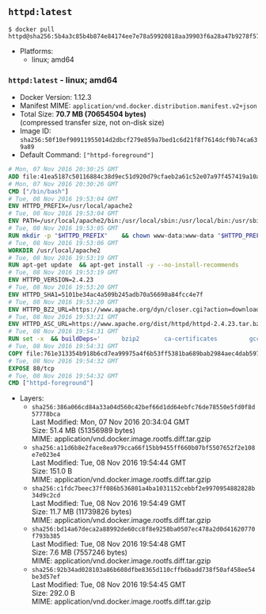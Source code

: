 ## `httpd:latest`

```console
$ docker pull httpd@sha256:5b4a3c85b4b874e84174ee7e78a59920818aa39903f6a28a47b9278f576b4a4d
```

-	Platforms:
	-	linux; amd64

### `httpd:latest` - linux; amd64

-	Docker Version: 1.12.3
-	Manifest MIME: `application/vnd.docker.distribution.manifest.v2+json`
-	Total Size: **70.7 MB (70654504 bytes)**  
	(compressed transfer size, not on-disk size)
-	Image ID: `sha256:50f10ef90911955014d2dbcf279e859a7bed1c6d21f8f7614dcf9b74ca639a89`
-	Default Command: `["httpd-foreground"]`

```dockerfile
# Mon, 07 Nov 2016 20:30:25 GMT
ADD file:41ea5187c50116884c38d9ec51d920d79cfaeb2a61c52e07a97f457419a10a4f in / 
# Mon, 07 Nov 2016 20:30:26 GMT
CMD ["/bin/bash"]
# Tue, 08 Nov 2016 19:53:04 GMT
ENV HTTPD_PREFIX=/usr/local/apache2
# Tue, 08 Nov 2016 19:53:04 GMT
ENV PATH=/usr/local/apache2/bin:/usr/local/sbin:/usr/local/bin:/usr/sbin:/usr/bin:/sbin:/bin
# Tue, 08 Nov 2016 19:53:05 GMT
RUN mkdir -p "$HTTPD_PREFIX" 	&& chown www-data:www-data "$HTTPD_PREFIX"
# Tue, 08 Nov 2016 19:53:06 GMT
WORKDIR /usr/local/apache2
# Tue, 08 Nov 2016 19:53:19 GMT
RUN apt-get update 	&& apt-get install -y --no-install-recommends 		libapr1 		libaprutil1 		libaprutil1-ldap 		libapr1-dev 		libaprutil1-dev 		libpcre++0 		libssl1.0.0 	&& rm -r /var/lib/apt/lists/*
# Tue, 08 Nov 2016 19:53:19 GMT
ENV HTTPD_VERSION=2.4.23
# Tue, 08 Nov 2016 19:53:20 GMT
ENV HTTPD_SHA1=5101be34ac4a509b245adb70a56690a84fcc4e7f
# Tue, 08 Nov 2016 19:53:20 GMT
ENV HTTPD_BZ2_URL=https://www.apache.org/dyn/closer.cgi?action=download&filename=httpd/httpd-2.4.23.tar.bz2
# Tue, 08 Nov 2016 19:53:21 GMT
ENV HTTPD_ASC_URL=https://www.apache.org/dist/httpd/httpd-2.4.23.tar.bz2.asc
# Tue, 08 Nov 2016 19:54:31 GMT
RUN set -x 	&& buildDeps=' 		bzip2 		ca-certificates 		gcc 		libpcre++-dev 		libssl-dev 		make 		wget 	' 	&& apt-get update 	&& apt-get install -y --no-install-recommends $buildDeps 	&& rm -r /var/lib/apt/lists/* 		&& wget -O httpd.tar.bz2 "$HTTPD_BZ2_URL" 	&& echo "$HTTPD_SHA1 *httpd.tar.bz2" | sha1sum -c - 	&& wget -O httpd.tar.bz2.asc "$HTTPD_ASC_URL" 	&& export GNUPGHOME="$(mktemp -d)" 	&& gpg --keyserver ha.pool.sks-keyservers.net --recv-keys A93D62ECC3C8EA12DB220EC934EA76E6791485A8 	&& gpg --batch --verify httpd.tar.bz2.asc httpd.tar.bz2 	&& rm -r "$GNUPGHOME" httpd.tar.bz2.asc 		&& mkdir -p src 	&& tar -xvf httpd.tar.bz2 -C src --strip-components=1 	&& rm httpd.tar.bz2 	&& cd src 		&& ./configure 		--prefix="$HTTPD_PREFIX" 		--enable-mods-shared=reallyall 	&& make -j"$(nproc)" 	&& make install 		&& cd .. 	&& rm -r src 		&& sed -ri 		-e 's!^(\s*CustomLog)\s+\S+!\1 /proc/self/fd/1!g' 		-e 's!^(\s*ErrorLog)\s+\S+!\1 /proc/self/fd/2!g' 		"$HTTPD_PREFIX/conf/httpd.conf" 		&& apt-get purge -y --auto-remove $buildDeps
# Tue, 08 Nov 2016 19:54:31 GMT
COPY file:761e313354b918b6cd7ea99975a4f6b53ff5381ba689bab2984aec4dab597215 in /usr/local/bin/ 
# Tue, 08 Nov 2016 19:54:32 GMT
EXPOSE 80/tcp
# Tue, 08 Nov 2016 19:54:32 GMT
CMD ["httpd-foreground"]
```

-	Layers:
	-	`sha256:386a066cd84a33a04d560c42bef66d1dd64ebfc76de78550e5fd0f8d57778bca`  
		Last Modified: Mon, 07 Nov 2016 20:34:04 GMT  
		Size: 51.4 MB (51356989 bytes)  
		MIME: application/vnd.docker.image.rootfs.diff.tar.gzip
	-	`sha256:a11d6b8e2face8ea979cca66f15bb9455ff660b07bf5507652f2e108e7e023e4`  
		Last Modified: Tue, 08 Nov 2016 19:54:44 GMT  
		Size: 151.0 B  
		MIME: application/vnd.docker.image.rootfs.diff.tar.gzip
	-	`sha256:c1fdc7beec37ff086b536801a4ba1031152cebbf2e9970954882828b34d9c2cd`  
		Last Modified: Tue, 08 Nov 2016 19:54:49 GMT  
		Size: 11.7 MB (11739826 bytes)  
		MIME: application/vnd.docker.image.rootfs.diff.tar.gzip
	-	`sha256:bd14a67deca2a88992de60cc8f8e9258ba0507ec478a2d0d41620770f793b385`  
		Last Modified: Tue, 08 Nov 2016 19:54:48 GMT  
		Size: 7.6 MB (7557246 bytes)  
		MIME: application/vnd.docker.image.rootfs.diff.tar.gzip
	-	`sha256:92b34ad028103a86b608dfbe8365d110cffb6badd738f50af458ee54be3d57ef`  
		Last Modified: Tue, 08 Nov 2016 19:54:45 GMT  
		Size: 292.0 B  
		MIME: application/vnd.docker.image.rootfs.diff.tar.gzip
